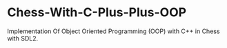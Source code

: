 # Chess-With-C-Plus-Plus-OOP
Implementation Of Object Oriented Programming (OOP) with C++ in Chess with SDL2.
